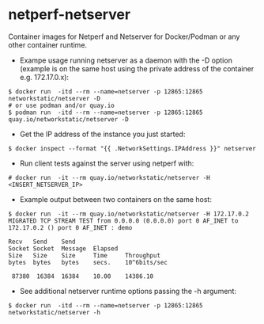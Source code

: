 # netperf-netserver

Container images for Netperf and Netserver for Docker/Podman or any other container runtime.

- Exampe usage running netserver as a daemon with the -D option (example is on the same host using the private address of the container e.g. 172.17.0.x):

```
$ docker run  -itd --rm --name=netserver -p 12865:12865 networkstatic/netserver -D
# or use podman and/or quay.io
$ podman run  -itd --rm --name=netserver -p 12865:12865 quay.io/networkstatic/netserver -D
```

- Get the IP address of the instance you just started:

```
$ docker inspect --format "{{ .NetworkSettings.IPAddress }}" netserver
```

- Run client tests against the server using netperf with:

```
# docker run  -it --rm quay.io/networkstatic/netserver -H <INSERT_NETSERVER_IP>
```

- Example output between two containers on the same host:

```
$ docker run  -it --rm quay.io/networkstatic/netserver -H 172.17.0.2
MIGRATED TCP STREAM TEST from 0.0.0.0 (0.0.0.0) port 0 AF_INET to 172.17.0.2 () port 0 AF_INET : demo

Recv   Send    Send
Socket Socket  Message  Elapsed
Size   Size    Size     Time     Throughput
bytes  bytes   bytes    secs.    10^6bits/sec

 87380  16384  16384    10.00    14386.10
```

- See additional netserver runtime options passing the -h argument:

```
$ docker run  -itd --rm --name=netserver -p 12865:12865 networkstatic/netserver -h
```

